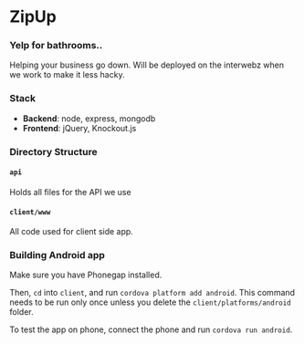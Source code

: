 ZipUp
=====

### Yelp for bathrooms..

Helping your business go down. Will be deployed on the interwebz when we work to make it less hacky.

### Stack

- **Backend**: node, express, mongodb
- **Frontend**: jQuery, Knockout.js

### Directory Structure

#### `api`

Holds all files for the API we use

#### `client/www`

All code used for client side app.

### Building Android app

Make sure you have Phonegap installed.

Then, `cd` into `client`, and run `cordova platform add android`. This command needs to be run only once unless you delete the `client/platforms/android` folder.

To test the app on phone, connect the phone and run `cordova run android`.
